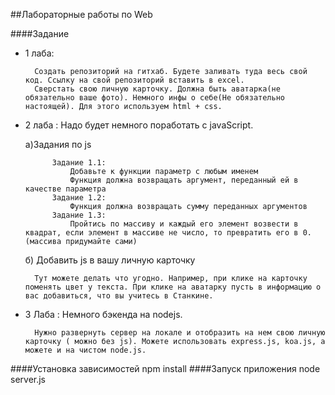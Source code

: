 ##Лабораторные работы по Web

####Задание

* 1 лаба:

        Создать репозиторий на гитхаб. Будете заливать туда весь свой код. Ссылку на свой репозиторий вставить в excel.
        Сверстать свою личную карточку. Должна быть аватарка(не обязательно ваше фото). Немного инфы о себе(Не обязательно настоящей). Для этого используем html + css.

* 2 лаба : Надо будет немного поработать с javaScript.
    
    а)Задания по js

            Задание 1.1:
                Добавьте к функции параметр с любым именем
                Функция должна возвращать аргумент, переданный ей в качестве параметра
            Задание 1.2:
                Функция должна возвращать сумму переданных аргументов
            Задание 1.3:
                Пройтись по массиву и каждый его элемент возвести в квадрат, если элемент в массиве не число, то превратить его в 0. (массива придумайте сами)

    б) Добавить js в вашу личную карточку
    
        Тут можете делать что угодно. Например, при клике на карточку поменять цвет у текста. При клике на аватарку пусть в информацию о вас добавиться, что вы учитесь в Станкине.

* 3 Лаба : Немного бэкенда на nodejs.

        Нужно развернуть сервер на локале и отобразить на нем свою личную карточку ( можно без js). Можете использовать express.js, koa.js, а можете и на чистом node.js.
####Установка зависимостей
    npm install
####Запуск приложения
    node server.js